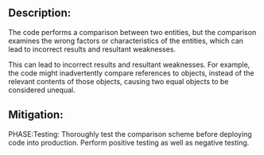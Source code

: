 ## Description:

The code performs a comparison between two entities, but the comparison examines the wrong factors or characteristics of the entities, which can lead to incorrect results and resultant weaknesses.

This can lead to incorrect results and resultant weaknesses. For example, the code might inadvertently compare references to objects, instead of the relevant contents of those objects, causing two equal objects to be considered unequal.

## Mitigation:


PHASE:Testing:
Thoroughly test the comparison scheme before deploying code into production. Perform positive testing as well as negative testing.

